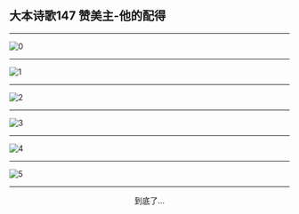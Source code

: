 
## 大本诗歌147 赞美主-他的配得
        
<div id="aplayer0"></div>

<div id="aplayer1"></div>

<div id="aplayer2"></div>

---

<img alt="0" data-original="/data/d0142/0">

---

<img alt="1" data-original="/data/d0142/1">

---

<img alt="2" data-original="/data/d0142/2">

---

<img alt="3" data-original="/data/d0142/3">

---

<img alt="4" data-original="/data/d0142/4">

---

<img alt="5" data-original="/data/d0142/5">

---

<p style="text-align: center">到底了...</p>

<script src="/js/dist-view.js"></script>

<script>
MAIN.id = 'd0142';
        
const ap0 = new APlayer({
    container: document.getElementById('aplayer0'),
    volume: 1,
    loop: 'none',
    preload: 'none',
    audio: [{
        name: 'D147.mp3',
        artist: '大本诗歌',
        url: 'https://res.wx.qq.com/voice/getvoice?mediaid=MzI0NTk3MDM5M18yMjQ3NTE5NzEz',
        cover: '/favicon'
    }]
});
const ap1 = new APlayer({
    container: document.getElementById('aplayer1'),
    volume: 1,
    loop: 'none',
    preload: 'none',
    audio: [{
        name: 'D147第一节领唱.mp3',
        artist: '大本诗歌',
        url: 'https://res.wx.qq.com/voice/getvoice?mediaid=MzI0NTk3MDM5M18yMjQ3NTE5NzE0',
        cover: '/favicon'
    }]
});
const ap2 = new APlayer({
    container: document.getElementById('aplayer2'),
    volume: 1,
    loop: 'none',
    preload: 'none',
    audio: [{
        name: 'D147教唱版.mp3',
        artist: '大本诗歌',
        url: 'https://res.wx.qq.com/voice/getvoice?mediaid=MzI0NTk3MDM5M18yMjQ3NTE5NzE1',
        cover: '/favicon'
    }]
});
</script>
